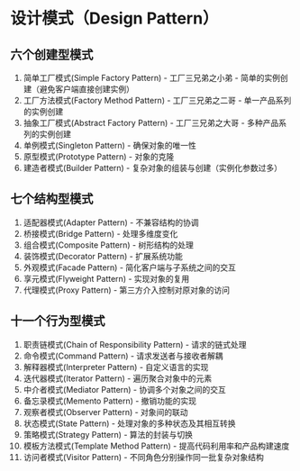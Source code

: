 # 设计模式（Design Pattern）
## 六个创建型模式
1. 简单工厂模式(Simple Factory Pattern) - 工厂三兄弟之小弟 - 简单的实例创建（避免客户端直接创建实例）
2. 工厂方法模式(Factory Method Pattern) - 工厂三兄弟之二哥 - 单一产品系列的实例创建
3. 抽象工厂模式(Abstract Factory Pattern) - 工厂三兄弟之大哥 - 多种产品系列的实例创建
4. 单例模式(Singleton Pattern) - 确保对象的唯一性
5. 原型模式(Prototype Pattern) - 对象的克隆
6. 建造者模式(Builder Pattern) - 复杂对象的组装与创建（实例化参数过多）
 
## 七个结构型模式
1. 适配器模式(Adapter Pattern) - 不兼容结构的协调
2. 桥接模式(Bridge Pattern) - 处理多维度变化
3. 组合模式(Composite Pattern) - 树形结构的处理
4. 装饰模式(Decorator Pattern) - 扩展系统功能
5. 外观模式(Facade Pattern) - 简化客户端与子系统之间的交互
6. 享元模式(Flyweight Pattern) - 实现对象的复用
7. 代理模式(Proxy Pattern) - 第三方介入控制对原对象的访问

## 十一个行为型模式
1. 职责链模式(Chain of Responsibility Pattern) - 请求的链式处理
2. 命令模式(Command Pattern) - 请求发送者与接收者解耦
3. 解释器模式(Interpreter Pattern) - 自定义语言的实现
4. 迭代器模式(Iterator Pattern) - 遍历聚合对象中的元素
5. 中介者模式(Mediator Pattern) - 协调多个对象之间的交互
6. 备忘录模式(Memento Pattern) - 撤销功能的实现
7. 观察者模式(Observer Pattern) - 对象间的联动
8. 状态模式(State Pattern) - 处理对象的多种状态及其相互转换
9. 策略模式(Strategy Pattern) - 算法的封装与切换
10. 模板方法模式(Template Method Pattern) - 提高代码利用率和产品构建速度
11. 访问者模式(Visitor Pattern) - 不同角色分别操作同一批复杂对象结构